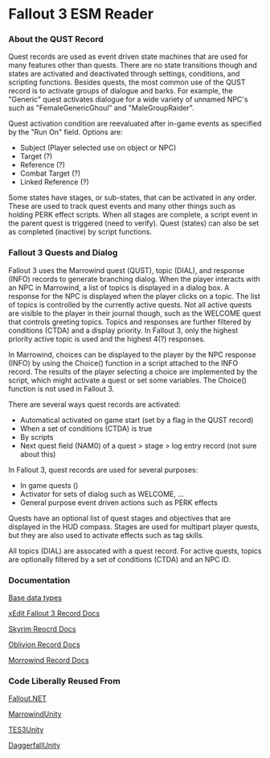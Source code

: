 # Fallout 3 ESM Reader

### About the QUST Record

Quest records are used as event driven state machines that are used for many features other than quests. There are no state transitions though and states are activated and deactivated through settings, conditions, and scripting functions. Besides quests, the most common use of the QUST record is to activate groups of dialogue and barks. For example, the "Generic" quest activates dialogue for a wide variety of unnamed NPC's such as "FemaleGenericGhoul" and "MaleGroupRaider".

Quest activation condition are reevaluated after in-game events as specified by the "Run On" field. Options are:
- Subject (Player selected use on object or NPC)
- Target (?)
- Reference (?)
- Combat Target (?)
- Linked Reference (?)

Some states have stages, or sub-states, that can be activated in any order. These are used to track quest events and many other things such as holding PERK effect scripts. When all stages are complete, a script event in the parent quest is triggered (need to verify). Quest (states) can also be set as completed (inactive) by script functions.

### Fallout 3 Quests and Dialog

Fallout 3 uses the Marrowind quest (QUST), topic (DIAL), and response (INFO) records to generate branching dialog. When the player interacts with an NPC in Marrowind, a list of topics is displayed in a dialog box. A response for the NPC is displayed when the player clicks on a topic. The list of topics is controlled by the currently active quests. Not all active quests are visible to the player in their journal though, such as the WELCOME quest that controls greeting topics. Topics and responses are further filtered by conditions (CTDA) and a display priority. In Fallout 3, only the highest priority active topic is used and the highest 4(?) responses. 

In Marrowind, choices can be displayed to the player by the NPC response (INFO) by using the Choice() function in a script attached to the INFO record. The results of the player selecting a choice are implemented by the script, which might activate a quest or set some variables. The Choice() function is not used in Fallout 3.

There are several ways quest records are activated:

- Automatical activated on game start (set by a flag in the QUST record)
- When a set of conditions (CTDA) is true
- By scripts
- Next quest field (NAM0) of a quest > stage > log entry record (not sure about this)

In Fallout 3, quest records are used for several purposes:

- In game quests ()
- Activator for sets of dialog such as WELCOME, ...
- General purpose event driven actions such as PERK effects 

Quests have an optional list of quest stages and objectives that are displayed in the HUD compass. Stages are used for multipart player quests, but they are also used to activate effects such as tag skills.

All topics (DIAL) are assocated with a quest record. For active quests, topics are optionally filtered by a set of conditions (CTDA) and an NPC ID.

### Documentation

[Base data types](https://en.uesp.net/wiki/Skyrim_Mod:File_Format_Conventions)

[xEdit Fallout 3 Record Docs](https://tes5edit.github.io/fopdoc/Fallout3/Records.html)

[Skyrim Reocrd Docs](https://en.uesp.net/wiki/Skyrim_Mod:File_Format_Conventions)

[Oblivion Record Docs](https://en.uesp.net/wiki/Oblivion_Mod:Mod_File_Format)

[Morrowind Record Docs](https://en.uesp.net/wiki/Morrowind_Mod:Mod_File_Format)

### Code Liberally Reused From

[Fallout.NET](https://github.com/CaptainSaveACode/Fallout.NET)

[MarrowindUnity](https://github.com/arycama/MorrowindUnity)

[TES3Unity](https://github.com/demonixis/TES3Unity)

[DaggerfallUnity](https://github.com/Interkarma/daggerfall-unity)


